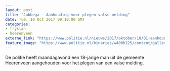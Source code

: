 ```yaml
---
layout: post
title: "Jubbega - Aanhouding voor plegen valse melding"
date: Tue, 10 Oct 2017 09:10:00 GMT
categories: 
- fryslan 
- heerenveen 
externe_link: "https://www.politie.nl/nieuws/2017/oktober/10/01-aanhouding-voor-plegen-valse-melding.html"
feature_image: "https://www.politie.nl/binaries/w400h225/content/gallery/politie/stockfotos/algemeen/telefoonscherm-toont-alarmnummer-112.jpg"
---
```


De politie heeft maandagavond een 18-jarige man uit de gemeente Heerenveen aangehouden voor het plegen van een valse melding.

